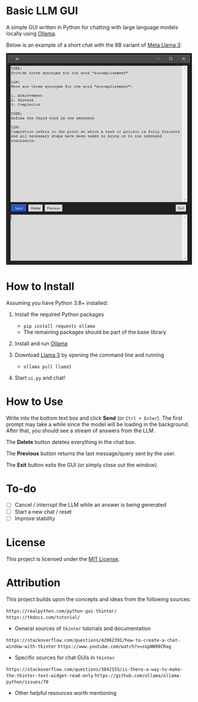 # Basic LLM GUI

A simple GUI written in Python for chatting with large language models locally using [Ollama](https://github.com/ollama/ollama).

Below is an example of a short chat with the 8B variant of [Meta Llama 3](https://ollama.com/library/llama3):

![screenshot](assets/screenshot.jpg)

# How to Install

Assuming you have Python 3.8+ installed:

1. Install the required Python packages
   - `pip install requests ollama`
   - The remaining packages should be part of the base library
2. Install and run [Ollama](https://ollama.com/)
3. Download [Llama 3](https://ollama.com/library/llama3) by opening the command line and running
   - `ollama pull llama3`

4. Start `ui.py` and chat!

# How to Use

Write into the bottom text box and click **Send** (or `Ctrl + Enter`). The first prompt may take a while since the model will be loading in the background. After that, you should see a stream of answers from the LLM.

The **Delete** button deletes everything in the chat box.

The **Previous** button returns the last message/query sent by the user.

The **Exit** button exits the GUI (or simply close out the window).

# To-do

- [ ] Cancel / interrupt the LLM while an answer is being generated
- [ ] Start a new chat / reset
- [ ] Improve stability

# License

This project is licensed under the [MIT License](https://github.com/rnd195/basic-llm-gui/blob/main/LICENSE).

# Attribution

This project builds upon the concepts and ideas from the following sources:

`https://realpython.com/python-gui-tkinter/`
`https://tkdocs.com/tutorial/`

- General sources of `tkinter` tutorials and documentation

`https://stackoverflow.com/questions/42062391/how-to-create-a-chat-window-with-tkinter`
`https://www.youtube.com/watch?v=sopNW98CRag`

- Specific sources for chat GUIs in `tkinter`

`https://stackoverflow.com/questions/3842155/is-there-a-way-to-make-the-tkinter-text-widget-read-only`
`https://github.com/ollama/ollama-python/issues/70`

- Other helpful resources worth mentioning
